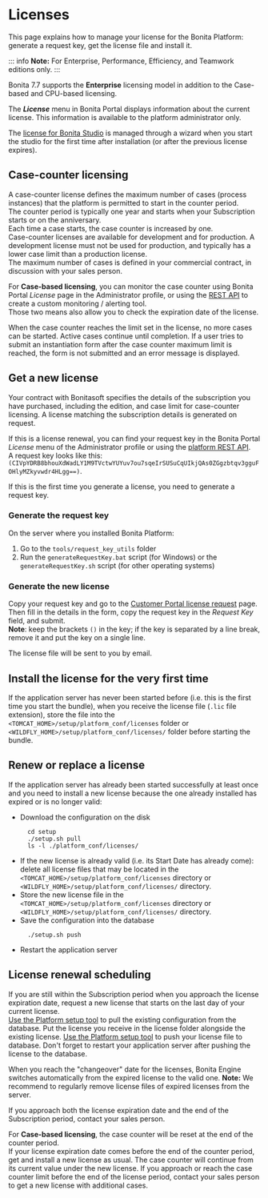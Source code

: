 # Licenses

This page explains how to manage your license for the Bonita Platform: generate a request key, get the license file and install it.

::: info
**Note:** For Enterprise, Performance, Efficiency, and Teamwork editions only.
:::

Bonita 7.7 supports the **Enterprise** licensing model in addition to the Case-based and CPU-based licensing.  

The **_License_** menu in Bonita Portal displays information about the current license. This information is available to the platform administrator only.

The [license for Bonita Studio](bonita-bpm-studio-installation.md) is managed through a wizard when you start the studio for the first time after installation (or after the previous license expires).

## Case-counter licensing

A case-counter license defines the maximum number of cases (process instances) that the platform is permitted to start in the counter period.  
The counter period is typically one year and starts when your Subscription starts or on the anniversary.  
Each time a case starts, the case counter is increased by one.  
Case-counter licenses are available for development and for production. A development license must not be used for production, and typically has a lower case limit than a production license.  
The maximum number of cases is defined in your commercial contract, in discussion with your sales person.

For **Case-based licensing**, you can monitor the case counter using Bonita Portal *License* page in the Administrator profile, or using the [REST API](platform-api.md#license) to create a custom monitoring / alerting tool.  
Those two means also allow you to check the expiration date of the license.

When the case counter reaches the limit set in the license, no more cases can be started. Active cases continue until completion.
If a user tries to submit an instantiation form after the case counter maximum limit is reached, the form is not submitted and an error message is displayed.  

## Get a new license

Your contract with Bonitasoft specifies the details of the subscription you have purchased, including the edition, and case limit for case-counter licensing. A license matching the subscription details is generated on request.

If this is a license renewal, you can find your request key in the Bonita Portal *License* menu of the Administrator profile or using the [platform REST API](platform-api.md#license).  
A request key looks like this: `(CIVpYDRB8bhouXdWadLY1M9TVctwYUYuv7ou7sqeIrSUSuCqUIkjQAs0ZGgzbtqv3gguFOHlyMZkyvwdr4HLgg==)`.

If this is the first time you generate a license, you need to generate a request key.

### Generate the request key

On the server where you installed Bonita Platform:  
1. Go to the `tools/request_key_utils` folder
2. Run the `generateRequestKey.bat` script (for Windows) or the `generateRequestKey.sh` script (for other operating systems)

### Generate the new license

Copy your request key and go to the [Customer Portal license request](https://customer.bonitasoft.com/license/request) page.  
Then fill in the details in the form, copy the request key in the *Request Key* field, and submit.  
**Note**: keep the brackets `()` in the key; if the key is separated by a line break, remove it and put the key on a single line.

The license file will be sent to you by email.

## Install the license for the very first time

If the application server has never been started before (i.e. this is the first time you start the bundle), when you receive the license file (`.lic` file extension), store the file into the `<TOMCAT_HOME>/setup/platform_conf/licenses` folder or `<WILDFLY_HOME>/setup/platform_conf/licenses/` folder before starting the bundle.

## Renew or replace a license

If the application server has already been started successfully at least once and you need to install a new license because the one already installed has expired or is no longer valid:
- Download the configuration on the disk
  ```
    cd setup
    ./setup.sh pull
    ls -l ./platform_conf/licenses/
   ```
 - If the new license is already valid (i.e. its Start Date has already come): delete all license files that may be located in the `<TOMCAT_HOME>/setup/platform_conf/licenses` directory or `<WILDFLY_HOME>/setup/platform_conf/licenses/` directory.
 - Store the new license file in the `<TOMCAT_HOME>/setup/platform_conf/licenses` directory or `<WILDFLY_HOME>/setup/platform_conf/licenses/` directory.
 - Save the configuration into the database
   ```
     ./setup.sh push
   ```
- Restart the application server

## License renewal scheduling

If you are still within the Subscription period when you approach the license expiration date, request a new license that starts on the last day of your current license.  
[Use the Platform setup tool](BonitaBPM_platform_setup.md#update_platform_conf) to pull the existing configuration from the database.
Put the license you receive in the license folder alongside the existing license. 
[Use the Platform setup tool](BonitaBPM_platform_setup.md#update_platform_conf) to push your license file to database.
Don't forget to restart your application server after pushing the license to the database.

When you reach the "changeover" date for the licenses, Bonita Engine switches automatically from the expired license to the valid one.
**Note:** We recommend to regularly remove license files of expired licenses from the server.

If you approach both the license expiration date and the end of the Subscription period, contact your sales person.

For **Case-based licensing**, the case counter will be reset at the end of the counter period.  
If your license expiration date comes before the end of the counter period, get and install a new license as usual.
The case counter will continue from its current value under the new license.
If you approach or reach the case counter limit before the end of the license period, contact your sales person to get a new license with additional cases.
